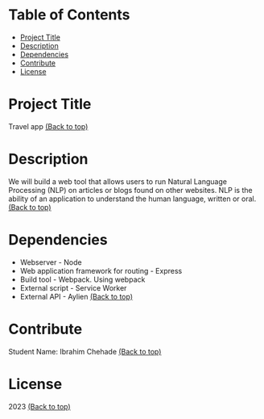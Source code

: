 # Table of Contents

- [Project Title](#project-title)
- [Description](#description)
- [Dependencies](#dependencies)
- [Contribute](#contribute)
- [License](#license)

# Project Title
Travel app
[(Back to top)](#table-of-contents)

# Description
We will build a web tool that allows users to run Natural Language Processing (NLP) on articles or blogs found on other websites. NLP is the ability of an application to understand the human language, written or oral.
[(Back to top)](#table-of-contents)


# Dependencies
- Webserver - Node
- Web application framework for routing - Express
- Build tool - Webpack. Using webpack
- External script - Service Worker
- External API - Aylien
[(Back to top)](#table-of-contents)

# Contribute
Student Name: Ibrahim Chehade
[(Back to top)](#table-of-contents)

# License
2023
[(Back to top)](#table-of-contents)